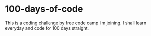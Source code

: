 # 100-days-of-code
This is a coding challenge by free code camp I'm joining. I shall learn everyday and code for 100 days straight.

